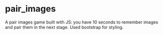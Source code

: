 # pair_images
A pair images game built with JS: you have 10 seconds to remember images and pair them in the next stage.
Used bootstrap for styling.
